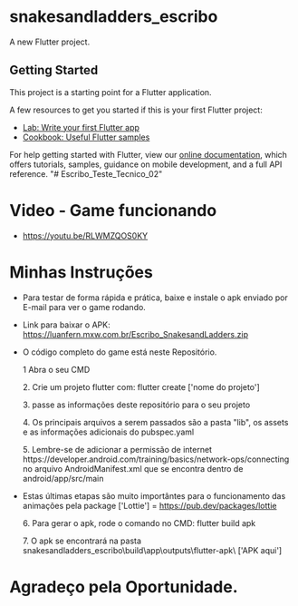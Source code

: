# snakesandladders_escribo

A new Flutter project.

## Getting Started

This project is a starting point for a Flutter application.

A few resources to get you started if this is your first Flutter project:

- [Lab: Write your first Flutter app](https://flutter.dev/docs/get-started/codelab)
- [Cookbook: Useful Flutter samples](https://flutter.dev/docs/cookbook)

For help getting started with Flutter, view our
[online documentation](https://flutter.dev/docs), which offers tutorials,
samples, guidance on mobile development, and a full API reference.
"# Escribo_Teste_Tecnico_02"
# Video - Game funcionando

- https://youtu.be/RLWMZQOS0KY
# Minhas Instruções

- Para testar de forma rápida e prática, baixe e instale o apk enviado por E-mail para ver o game rodando.
- Link para baixar o APK: https://luanfern.mxw.com.br/Escribo_SnakesandLadders.zip
- O código completo do game está neste Repositório.
    <p>1 Abra o seu CMD</p>
    <p>2. Crie um projeto flutter com: flutter create ['nome do projeto']</p>
    <p>3. passe as informações deste repositório para o seu projeto</p>
    <p>4. Os principais arquivos a serem passados são a pasta "lib", os assets e as informações adicionais do pubspec.yaml</p>
    <p>5. Lembre-se de adicionar a permissão de internet https://developer.android.com/training/basics/network-ops/connecting no arquivo AndroidManifest.xml que se encontra dentro de android/app/src/main</p>

- Estas últimas etapas são muito importântes para o funcionamento das animações pela package ['Lottie'] = https://pub.dev/packages/lottie
    
    <p>6. Para gerar o apk, rode o comando no CMD: flutter build apk</p>
    <p>7. O apk se encontrará na pasta snakesandladders_escribo\build\app\outputs\flutter-apk\ ['APK aqui']</p>


# Agradeço pela Oportunidade.
